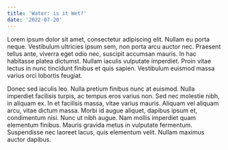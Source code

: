 ```yaml
---
title: 'Water: is it Wet?'
date: '2022-07-20'
---
```


Lorem ipsum dolor sit amet, consectetur adipiscing elit. Nullam eu porta neque. Vestibulum ultricies ipsum sem, non porta arcu auctor nec. Praesent tellus ante, viverra eget odio nec, suscipit accumsan mauris. In hac habitasse platea dictumst. Nullam iaculis vulputate imperdiet. Proin vitae lectus in nunc tincidunt finibus et quis sapien. Vestibulum euismod massa varius orci lobortis feugiat.

Donec sed iaculis leo. Nulla pretium finibus nunc at euismod. Nulla imperdiet facilisis turpis, ac tempus eros varius non. Sed nec molestie nibh, in aliquam ex. In et facilisis massa, vitae varius mauris. Aliquam vel aliquam arcu, vitae dictum massa. Morbi id augue aliquet, dapibus ipsum et, condimentum nisi. Nunc ut nibh augue. Nam mollis imperdiet quam elementum finibus. Mauris gravida metus in vulputate fermentum. Suspendisse nec laoreet lacus, quis elementum velit. Nullam maximus auctor dapibus.
